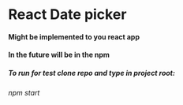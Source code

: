 # React Date picker

#### Might be implemented to you react app
#### In the future will be in the npm

##### To run for test clone repo and type in project root:
###### npm start
